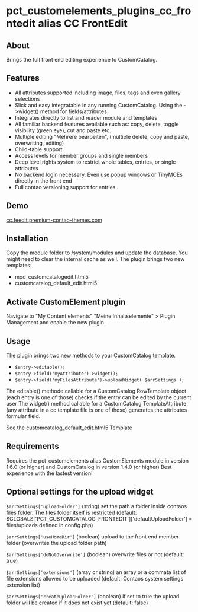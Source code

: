 pct_customelements_plugins_cc_frontedit alias CC FrontEdit
================

About
-----
Brings the full front end editing experience to CustomCatalog.

Features
-------
+ All attributes supported including image, files, tags and even gallery selections
+ Slick and easy integratable in any running CustomCatalog. Using the ->widget() method for fields/attributes
+ Integrates directly to list and reader module and templates
+ All familiar backend features available such as: copy, delete, toggle visibility (green eye), cut and paste etc.
+ Multiple editing "Mehrere bearbeiten", (multiple delete, copy and paste, overwriting, editing)
+ Child-table support
+ Access levels for member groups and single members
+ Deep level rights system to restrict whole tables, entries, or single attributes
+ No backend login necessary. Even use popup windows or TinyMCEs directly in the front end
+ Full contao versioning support for entries

Demo
------------
[cc.feedit.premium-contao-themes.com](http://cc.feedit.premium-contao-themes.com)

Installation
------------
Copy the module folder to /system/modules and update the database. You might need to clear the internal cache as well.
The plugin brings two new templates:
+ mod_customcatalogedit.html5
+ customcatalog_default_edit.html5

Activate CustomElement plugin
------------
Navigate to "My Content elements" "Meine Inhaltselemente" > Plugin Management and enable the new plugin.

Usage
------------
The plugin brings two new methods to your CustomCatalog template.
+ `$entry->editable();`
+ `$entry->field('myAttribute')->widget();`
+ `$entry->field('myFilesAttribute')->uploadWidget( $arrSettings );`

The editable() methode callable for a CustomCatalog RowTemplate object (each entry is one of those) checks if the entry can be edited by the current user
The widget() method callable for a CustomCatalog TemplateAttribute (any attribute in a cc template file is one of those) generates the attributes formular field.

See the customcatalog_default_edit.html5 Template

Requirements
------------
Requires the pct_customelements alias CustomElements module in version 1.6.0 (or higher) and CustomCatalog in version 1.4.0 (or higher)
Best experience with the lastest version!

Optional settings for the upload widget
------------

`$arrSettings['uploadFolder']`
(string) set the path a folder inside contaos files folder. The files folder itself is restricted (default: $GLOBALS['PCT_CUSTOMCATALOG_FRONTEDIT']['defaultUploadFolder'] = files/uploads defined in config.php)

`$arrSettings['useHomeDir']`
(boolean) upload to the front end member folder (overwrites the upload folder path)

`$arrSettings['doNotOverwrite']`
(boolean) overwrite files or not (default: true)

`$arrSettings['extensions']`
(array or string) an array or a commata list of file extensions allowed to be uploaded (default: Contaos system settings extension list)

`$arrSettings['createUploadFolder']`
(boolean) if set to true the upload folder will be created if it does not exist yet (default: false)
